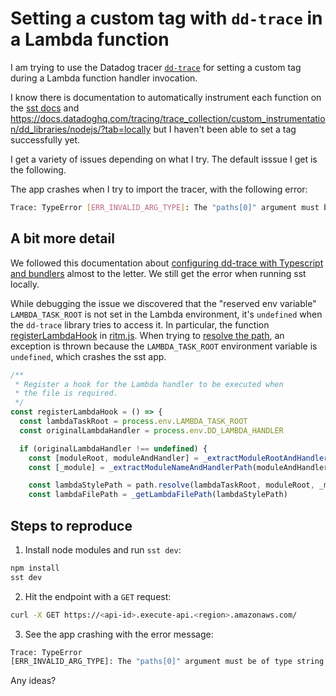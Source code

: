 # Setting a custom tag with `dd-trace` in a Lambda function

I am trying to use the Datadog tracer [`dd-trace`](https://github.com/DataDog/dd-trace-js) for setting a custom tag during a Lambda function handler invocation.

I know there is documentation to automatically instrument each function on the [sst docs](https://docs.sst.dev/advanced/monitoring) and <https://docs.datadoghq.com/tracing/trace_collection/custom_instrumentation/dd_libraries/nodejs/?tab=locally> but I haven't been able to set a tag successfully yet. 

I get a variety of issues depending on what I try. The default isssue I get is the following.

The  app crashes when I try to import the tracer, with the following error:

```bash
Trace: TypeError [ERR_INVALID_ARG_TYPE]: The "paths[0]" argument must be of type string. Received undefined" 
```

## A bit more detail

We followed this documentation about [configuring dd-trace with Typescript and bundlers](https://docs.datadoghq.com/tracing/trace_collection/automatic_instrumentation/dd_libraries/nodejs/#typescript-and-bundlers) almost to the letter. We still get the error when running sst locally.

While debugging the issue we discovered that the "reserved env variable" `LAMBDA_TASK_ROOT` is not set in the Lambda environment, it's `undefined` when the `dd-trace` library tries to access it. In particular, the function [registerLambdaHook](https://github.com/DataDog/dd-trace-js/blob/eae0c8c8871920f2b811950d7154d790ee547d0d/packages/dd-trace/src/lambda/runtime/ritm.js#L86) in [ritm.js](https://github.com/DataDog/dd-trace-js/blob/eae0c8c8871920f2b811950d7154d790ee547d0d/packages/dd-trace/src/lambda/runtime/ritm.js). When trying to [resolve the path](https://github.com/DataDog/dd-trace-js/blob/eae0c8c8871920f2b811950d7154d790ee547d0d/packages/dd-trace/src/lambda/runtime/ritm.js#L94), an exception is thrown because the `LAMBDA_TASK_ROOT` environment variable is `undefined`, which crashes the sst app.

```js
/**
 * Register a hook for the Lambda handler to be executed when
 * the file is required.
 */
const registerLambdaHook = () => {
  const lambdaTaskRoot = process.env.LAMBDA_TASK_ROOT
  const originalLambdaHandler = process.env.DD_LAMBDA_HANDLER

  if (originalLambdaHandler !== undefined) {
    const [moduleRoot, moduleAndHandler] = _extractModuleRootAndHandler(originalLambdaHandler)
    const [_module] = _extractModuleNameAndHandlerPath(moduleAndHandler)

    const lambdaStylePath = path.resolve(lambdaTaskRoot, moduleRoot, _module)
    const lambdaFilePath = _getLambdaFilePath(lambdaStylePath)
```

## Steps to reproduce

1. Install node modules and run `sst dev`:
```bash
npm install
sst dev
```
2. Hit the endpoint with a `GET` request:
```bash
curl -X GET https://<api-id>.execute-api.<region>.amazonaws.com/
```
3. See the app crashing with the error message:
```bash
Trace: TypeError
[ERR_INVALID_ARG_TYPE]: The "paths[0]" argument must be of type string. Received undefined
```





Any ideas?